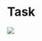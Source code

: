 # Task

<img src="https://user-images.githubusercontent.com/104227936/190710425-7779d87a-b30a-4d88-aba3-9c2c2086b306.png">

